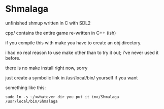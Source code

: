 # Shmalaga

unfinished shmup written in C with SDL2

cpp/ contains the entire game re-written in C++ (ish)

if you compile this with make you have to create an obj directory.

i had no real reason to use make other than to try it out; i've never used it before.

there is no make install right now, sorry

just create a symbolic link in /usr/local/bin/ yourself if you want

something like this:
```
sudo ln -s ~/<whatever dir you put it in>/Shmalaga /usr/local/bin/Shmalaga
```
